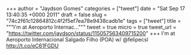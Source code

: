 
+++
author = "Jaydson Gomes"
categories = ["tweet"]
date = "Sat Sep 17 13:40:35 +0000 2011"
draft = false
slug = "74c2f61c12864812c4f2f5ef7ea78e9438cadb1e"
tags = ["tweet"]
title = """I'm at Aeroporto Internac..."""
tweet = true
micro = true
tweet_url = "https://twitter.com/jaydson/status/115057563409715200"
+++
I'm at Aeroporto Internacional Salgado Filho (POA) w/ @felipecsl http://t.co/eC61FGDU
